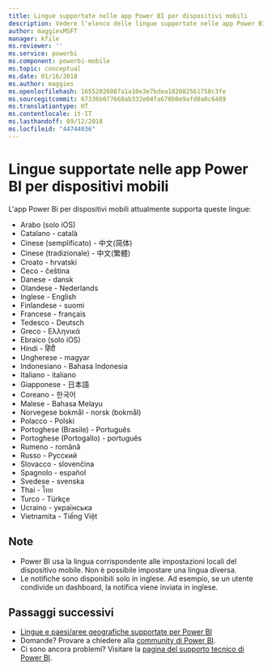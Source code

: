 ```yaml
---
title: Lingue supportate nelle app Power BI per dispositivi mobili
description: Vedere l'elenco delle lingue supportate nelle app Power BI per dispositivi mobili.
author: maggiesMSFT
manager: kfile
ms.reviewer: ''
ms.service: powerbi
ms.component: powerbi-mobile
ms.topic: conceptual
ms.date: 01/16/2018
ms.author: maggies
ms.openlocfilehash: 16552026087a1a10e3e7bdea182082561750c3fe
ms.sourcegitcommit: 67336b077668ab332e04fa670b0e9afd0a0c6489
ms.translationtype: HT
ms.contentlocale: it-IT
ms.lasthandoff: 09/12/2018
ms.locfileid: "44744036"
---
```

# <a name="supported-languages-in-the-power-bi-mobile-apps"></a>Lingue supportate nelle app Power BI per dispositivi mobili
L'app Power Bi per dispositivi mobili attualmente supporta queste lingue:

* Arabo (solo iOS)
* Catalano - català
* Cinese (semplificato) - 中文(简体)
* Cinese (tradizionale) - 中文(繁體)
* Croato - hrvatski
* Ceco - čeština
* Danese - dansk
* Olandese - Nederlands
* Inglese - English
* Finlandese - suomi
* Francese - français
* Tedesco - Deutsch
* Greco - Ελληνικά
* Ebraico (solo iOS)
* Hindi - हिंदी
* Ungherese - magyar
* Indonesiano - Bahasa Indonesia
* Italiano - italiano
* Giapponese - 日本語
* Coreano - 한국어
* Malese - Bahasa Melayu
* Norvegese bokmål - norsk (bokmål)
* Polacco - Polski
* Portoghese (Brasile) - Português
* Portoghese (Portogallo) - português
* Rumeno - română
* Russo - Русский
* Slovacco - slovenčina
* Spagnolo - español
* Svedese - svenska
* Thai - ไทย
* Turco - Türkçe
* Ucraino - українська
* Vietnamita - Tiếng Việt

## <a name="notes"></a>Note
* Power BI usa la lingua corrispondente alle impostazioni locali del dispositivo mobile. Non è possibile impostare una lingua diversa.
* Le notifiche sono disponibili solo in inglese. Ad esempio, se un utente condivide un dashboard, la notifica viene inviata in inglese. 

## <a name="next-steps"></a>Passaggi successivi
* [Lingue e paesi/aree geografiche supportate per Power BI](../../supported-languages-countries-regions.md)
* Domande? Provare a chiedere alla [community di Power BI](http://community.powerbi.com/).
* Ci sono ancora problemi? Visitare la [pagina del supporto tecnico di Power BI](https://powerbi.microsoft.com/support/).

